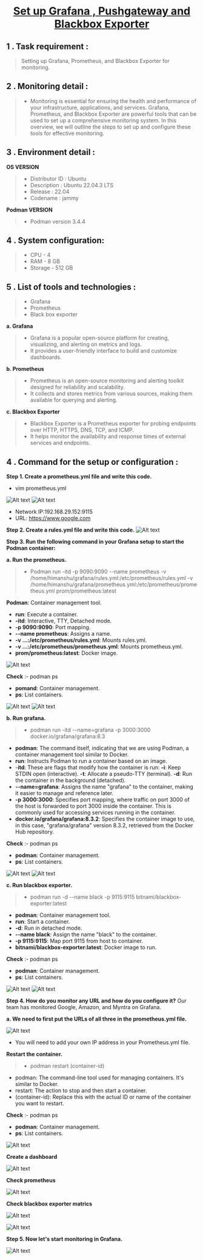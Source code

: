<h1 align="center"><b> <u>Set up Grafana , Pushgateway and Blackbox Exporter  </u></b></h1>

## 1 . Task requirement :
> Setting up Grafana, Prometheus, and Blackbox Exporter for monitoring.

## 2 . Monitoring detail :
> - Monitoring is essential for ensuring the health and performance of your infrastructure, applications, and services. Grafana, Prometheus, and Blackbox Exporter are powerful tools that can be used to set up a comprehensive monitoring system. In this overview, we will outline the steps to set up and configure these tools for effective monitoring.

## 3 . Environment detail :
**OS VERSION**
> - Distributor ID : Ubuntu
> - Description : Ubuntu 22.04.3 LTS
> - Release : 22.04
> - Codename : jammy 

**Podman VERSION**
> - Podman version 3.4.4

## 4 . System configuration:
> - CPU - 4
> - RAM - 8 GB
> - Storage - 512 GB

## 5 . List of tools and technologies :
> - Grafana
> - Prometheus
> - Black box exporter


**a. Grafana** 
> - Grafana is a popular open-source platform for creating, visualizing, and alerting on metrics and logs.
> - It provides a user-friendly interface to build and customize dashboards.


**b. Prometheus**
> - Prometheus is an open-source monitoring and alerting toolkit designed for reliability and scalability.
> - It collects and stores metrics from various sources, making them available for querying and alerting.


**c. Blackbox Exporter** 
> - Blackbox Exporter is a Prometheus exporter for probing endpoints over HTTP, HTTPS, DNS, TCP, and ICMP.
> - It helps monitor the availability and response times of external services and endpoints.


## 4 . Command for the setup or configuration : ##  

**Step 1. Create a prometheus.yml file and write this code.**
- vim prometheus.yml

![Alt text](01.png)
![Alt text](11.png)

- Network IP:192.168.29.152:9115
- URL: https://www.google.com


**Step 2. Create a rules.yml file and write this code.**
![Alt text](02.png)

**Step 3. Run the following command in your Grafana setup to start the Podman container:**

**a. Run the prometheus.**
> - Podman run -itd -p 9090:9090 --name prometheus -v /home/himanshu/grafana/rules.yml:/etc/prometheus/rules.yml -v /home/himanshu/grafana/prometheus.yml:/etc/prometheus/prometheus.yml prom/prometheus:latest

**Podman**: Container management tool.

- **run**: Execute a container.
- **-itd**: Interactive, TTY, Detached mode.
- **-p 9090:9090**: Port mapping.
- **--name prometheus**: Assigns a name.
- **-v ...:/etc/prometheus/rules.yml**: Mounts rules.yml.
- **-v ...:/etc/prometheus/prometheus.yml**: Mounts prometheus.yml.
- **prom/prometheus:latest**: Docker image.

![Alt text](03.png)

**Check**  :-  podman ps
- **pomand**: Container management.
- **ps**: List containers.

![Alt text](04.png)
![Alt text](05.png)

**b. Run grafana.**
> - podman run -itd --name=grafana -p 3000:3000 docker.io/grafana/grafana:8.3


- **podman**: The command itself, indicating that we are using Podman, a container management tool similar to Docker.
- **run**: Instructs Podman to run a container based on an image.
- -**itd**: These are flags that modify how the container is run:
**-i**: Keep STDIN open (interactive).
**-t**: Allocate a pseudo-TTY (terminal).
**-d**: Run the container in the background (detached).
- **--name=grafana**: Assigns the name "grafana" to the container, making it easier to manage and reference later.
- **-p 3000:3000**: Specifies port mapping, where traffic on port 3000 of the host is forwarded to port 3000 inside the container. This is commonly used for accessing services running in the container.
- **docker.io/grafana/grafana:8.3.2**: Specifies the container image to use, in this case, "grafana/grafana" version 8.3.2, retrieved from the Docker Hub repository.


**Check** :- podman ps
- **podman**: Container management.
- **ps**: List containers.

![Alt text](06.png)
![Alt text](07.png)

**c.  Run blackbox exporter.**
> - podman run -d --name black -p 9115:9115  bitnami/blackbox-exporter:latest

- **podman**: Container management tool.
- **run**: Start a container.
- **-d**: Run in detached mode.
- **--name black**: Assign the name "black" to the container.
- **-p 9115:9115**: Map port 9115 from host to container.
- **bitnami/blackbox-exporter:latest**: Docker image to run.

**Check** :- podman ps
- **podman**: Container management.
- **ps**: List containers.

![Alt text](08.png)
![Alt text](09.png)

**Step 4. How do you monitor any URL and how do you configure it?**
Our team has monitored Google, Amazon, and Myntra on Grafana.

**a. We need to first put the URLs of all three in the prometheus.yml file.**

![Alt text](10.png)

- You will need to add your own IP address in your Prometheus.yml file.


**Restart the container.** 

> - podman restart (container-id)
- podman: The command-line tool used for managing containers. It's similar to Docker.
- restart: The action to stop and then start a container.
- (container-id): Replace this with the actual ID or name of the container you want to restart.

**Check** :- podman ps
- **podman**: Container management.
- **ps**: List containers.

![Alt text](111.png)

**Create a dashboard** 

![Alt text](12.png)

**Check prometheus**

![Alt text](13.png)

**Check blackbox exporter matrics**

![Alt text](14.png)

![Alt text](15.png)


**Step 5. Now let's start monitoring in Grafana.**

![Alt text](16.png)


